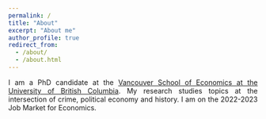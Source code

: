 ```yaml
---
permalink: /
title: "About"
excerpt: "About me"
author_profile: true
redirect_from: 
  - /about/
  - /about.html
---
```


<style>body {text-align: justify}</style>



I am a PhD candidate at the [Vancouver School of Economics at the University of British Columbia](https://economics.ubc.ca/). My research studies topics at the intersection of crime, political economy and history. I am on the 2022-2023 Job Market for Economics. 


<style>body {text-align: justify}</style>


<!--Here is my [CV.](Gustavo.pdf)<-->

<!-- <a href="galbuquerque.github.io/files/Gustavo.pdf" target="_blank">PDF.</a> -->


